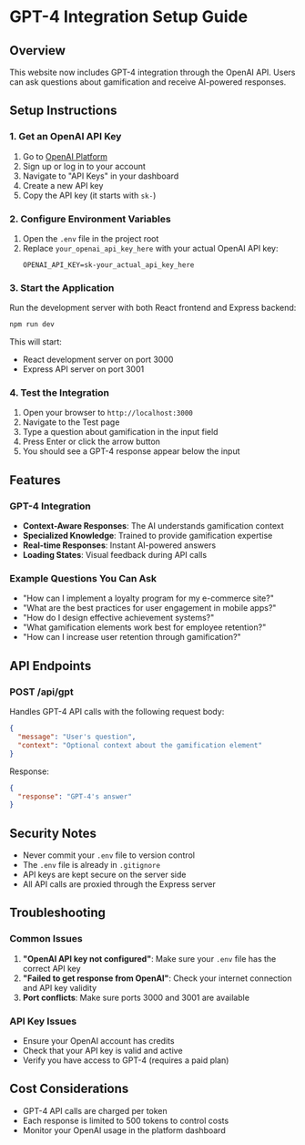 # GPT-4 Integration Setup Guide

## Overview
This website now includes GPT-4 integration through the OpenAI API. Users can ask questions about gamification and receive AI-powered responses.

## Setup Instructions

### 1. Get an OpenAI API Key
1. Go to [OpenAI Platform](https://platform.openai.com/)
2. Sign up or log in to your account
3. Navigate to "API Keys" in your dashboard
4. Create a new API key
5. Copy the API key (it starts with `sk-`)

### 2. Configure Environment Variables
1. Open the `.env` file in the project root
2. Replace `your_openai_api_key_here` with your actual OpenAI API key:
   ```
   OPENAI_API_KEY=sk-your_actual_api_key_here
   ```

### 3. Start the Application
Run the development server with both React frontend and Express backend:
```bash
npm run dev
```

This will start:
- React development server on port 3000
- Express API server on port 3001

### 4. Test the Integration
1. Open your browser to `http://localhost:3000`
2. Navigate to the Test page
3. Type a question about gamification in the input field
4. Press Enter or click the arrow button
5. You should see a GPT-4 response appear below the input

## Features

### GPT-4 Integration
- **Context-Aware Responses**: The AI understands gamification context
- **Specialized Knowledge**: Trained to provide gamification expertise
- **Real-time Responses**: Instant AI-powered answers
- **Loading States**: Visual feedback during API calls

### Example Questions You Can Ask
- "How can I implement a loyalty program for my e-commerce site?"
- "What are the best practices for user engagement in mobile apps?"
- "How do I design effective achievement systems?"
- "What gamification elements work best for employee retention?"
- "How can I increase user retention through gamification?"

## API Endpoints

### POST /api/gpt
Handles GPT-4 API calls with the following request body:
```json
{
  "message": "User's question",
  "context": "Optional context about the gamification element"
}
```

Response:
```json
{
  "response": "GPT-4's answer"
}
```

## Security Notes
- Never commit your `.env` file to version control
- The `.env` file is already in `.gitignore`
- API keys are kept secure on the server side
- All API calls are proxied through the Express server

## Troubleshooting

### Common Issues
1. **"OpenAI API key not configured"**: Make sure your `.env` file has the correct API key
2. **"Failed to get response from OpenAI"**: Check your internet connection and API key validity
3. **Port conflicts**: Make sure ports 3000 and 3001 are available

### API Key Issues
- Ensure your OpenAI account has credits
- Check that your API key is valid and active
- Verify you have access to GPT-4 (requires a paid plan)

## Cost Considerations
- GPT-4 API calls are charged per token
- Each response is limited to 500 tokens to control costs
- Monitor your OpenAI usage in the platform dashboard 